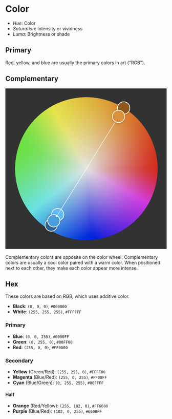 # Color

- *Hue*: Color
- *Saturation*: Intensity or vividness
- *Luma*: Brightness or shade

## Primary

Red, yellow, and blue are usually the primary colors in art ("RGB").

## Complementary

![Color Complementary](assets/color-complementary.png)

Complementary colors are opposite on the color wheel. Complementary colors are usually a cool color paired with a warm color. When positioned next to each other, they make each color appear more intense.

## Hex

These colors are based on RGB, which uses additive color.

- **Black**: `(0, 0, 0)`, `#000000`
- **White**: `(255, 255, 255)`, `#FFFFFF`

### Primary

- **Blue**: `(0, 0, 255)`, `#0000FF`
- **Green**: `(0, 255, 0)`, `#00FF00 `
- **Red**: `(255, 0, 0)`, `#FF0000`

### Secondary

- **Yellow** (Green/Red): `(255, 255, 0)`, `#FFFF00`
- **Magenta** (Blue/Red): `(255, 0, 255)`, `#FF00FF`
- **Cyan** (Blue/Green): `(0, 255, 255)`, `#00FFFF`

#### Half

- **Orange** (Red/Yellow): `(255, 102, 0)`, `#FF6600`
- **Purple** (Blue/Red): `(102, 0, 255)`, `#6600FF `
